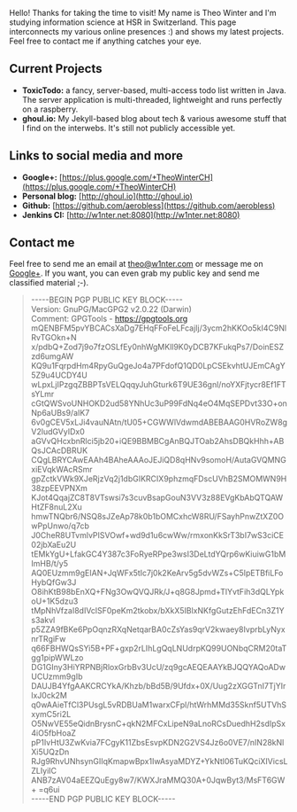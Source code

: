 Hello! Thanks for taking the time to visit! My name is Theo Winter and I'm studying information science at HSR in Switzerland. This page interconnects my various online presences :) and shows my latest projects. Feel free to contact me if anything catches your eye.

## Current Projects

* **ToxicTodo:** a fancy, server-based, multi-access todo list written in Java. The server application is multi-threaded, lightweight and runs perfectly on a raspberry.
* **ghoul.io:** My Jekyll-based blog about tech & various awesome stuff that I find on the interwebs. It's still not publicly accessible yet.

## Links to social media and more

* **Google+:** [https://plus.google.com/+TheoWinterCH](https://plus.google.com/+TheoWinterCH)
* **Personal blog:** [http://ghoul.io](http://ghoul.io)
* **Github:** [https://github.com/aerobless](https://github.com/aerobless)
* **Jenkins CI:** [http://w1nter.net:8080](http://w1nter.net:8080)

## Contact me
Feel free to send me an email at [theo@w1nter.com](mailto:theo@w1nter.com) or message me on [Google+](https://plus.google.com/+TheoWinterCH). If you want, you can even grab my public key and send me classified material ;-).

> -----BEGIN PGP PUBLIC KEY BLOCK-----  
Version: GnuPG/MacGPG2 v2.0.22 (Darwin)  
Comment: GPGTools - https://gpgtools.org
mQENBFM5pvYBCACsXaDg7EHqFFoFeLFcajIj/3ycm2hKKOo5kI4C9NlRvTGOkn+N
x/pdbQ+Zod7j9o7fzOSLfEy0nhWgMKll9K0yDCB7KFukqPs7/DoinESZzd6umgAW
KQ9u1FqrpdHm4RpyGuQgeJo4a7PFdofQ1QD0LpCSEkvhtUJEmCAgY5Z9u4UCDY4U
wLpxLjIPzgqZBBPTsVELQqqyJuhGturk6T9UE36gnl/noYXFjtycr8Ef1FTsYLmr
cGtQWSvoUNHOKD2ud58YNhUc3uP99FdNq4eO4MqSEPDvt33O+onNp6aUBs9/aIK7
6v0gCEV5xLJi4vauNAtn/tU05+CGWWlVdwmdABEBAAG0HVRoZW8gV2ludGVyIDx0
aGVvQHcxbnRlci5jb20+iQE9BBMBCgAnBQJTOab2AhsDBQkHhh+ABQsJCAcDBRUK
CQgLBRYCAwEAAh4BAheAAAoJEJiQD8qHNv9somoH/AutaGVQMNGxiEVqkWAcRSmr
gpZctkVWk9XJeRjzVq2j1dbGIKRCIX9phzmqFDscUVhB2SMOMWN9H38zpEEVPNXm
KJot4QqajZC8T8VTswsi7s3cuvBsapGouN3VV3z88EVgKbAbQTQAWHtZF8nuL2Xu
hmwTNQbr6/NSQ8sJZeAp78k0b1bOMCxhcW8RU/FSayhPnwZtXZ0OwPpUnwo/q7cb
J0CheR8UTvmlvPISVOwf+wd9d1u6cwWw/rmxonKkSrT3bI7wS3ciCE02jbXaEu2U
tEMkYgU+LfakGC4Y387c3FoRyeRPpe3wsI3DeLtdYQrp6wKiuiwG1bMImHB/t/y5
AQ0EUzmm9gEIAN+JqWFx5tIc7j0k2KeArv5g5dvWZs+C5IpETBfiLFoHybQfGw3J
O8ihKtB98bEnXQ+FNg3OwQVQJRk/J+q8G8Jpmd+TlYvtFih3dQLYpkoU+1K5dzu3
tMpNhVfzaI8dIVclSF0peKm2tkobx/bXkX5IBlxNKfgGutzEhFdECn3Z1Ys3akvl
p5ZZA9fBKe6PpOqnzRXqNetqarBA0cZsYas9qrV2kwaey8IvprbLyNyxnrTRgiFw
q66FBHWQsSYi5B+PF+gxp2rLIhLgQqLNUdrpKQ99UONbqCRM20taTgg1pipWWLzo
DG1GIny3HiYRPNBjRloxGrbBv3UcU/zq9gcAEQEAAYkBJQQYAQoADwUCUzmm9gIb
DAUJB4YfgAAKCRCYkA/Khzb/bBd5B/9Ufdx+0X/Uug2zXGGTnI7TjYIrlxJ0ck2M
q0wAAieTfCl3PUsgL5vRDBUaM1warxCFpl/htWrhMMd35Sknf5UTVhSxymC5ri2L
O5NwVE55eQidnBrysnC+qkN2MFCxLipeN9aLnoRCsDuedhH2sdIpSx4iO5fbHoaZ
pP1IvHtU3ZwKvia7FCgyK11ZbsEsvpKDN2G2VS4Jz6o0VE7/nIN28kNlXi5UQzDn
RJg9RhvUNhsynGIIqKmapwBpx1IwAsyaMDYZ+YkNtl06TuKQciXIVicsLZLIyiIC
ANB7zAV04aEEZQuEgy8w7/KWXJraMMQ30A+0JqwByt3/MsFT6GW+
=q6ui  
-----END PGP PUBLIC KEY BLOCK-----
